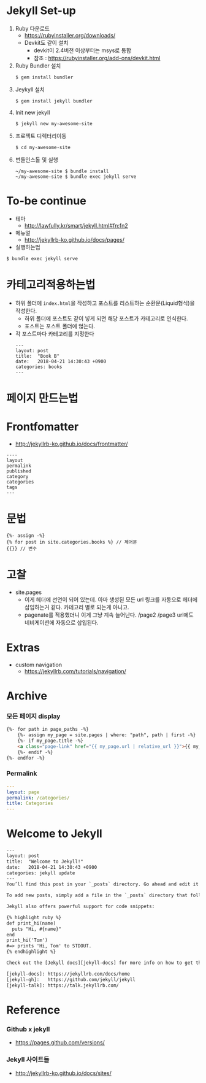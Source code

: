 # Jekyll Set-up
1. Ruby 다운로드
    * https://rubyinstaller.org/downloads/
    * Devkit도 같이 설치
        * devkit이 2.4버전 이상부터는 msys로 통합
        * 참조 : https://rubyinstaller.org/add-ons/devkit.html
1. Ruby Bundler 설치
    ```
    $ gem install bundler
    ```
1. Jeykyll 설치
    ```
    $ gem install jekyll bundler
    ```
1. Init new jekyll
    ```
    $ jekyll new my-awesome-site
    ```
1. 프로젝트 디렉터리이동
    ```
    $ cd my-awesome-site
    ```
1. 번들인스톨 및 실행
    ```
    ~/my-awesome-site $ bundle install
    ~/my-awesome-site $ bundle exec jekyll serve
    ```
# To-be continue
* 테마
    * http://lawfully.kr/smart/jekyll.html#fn:fn2
* 메뉴얼
    * http://jekyllrb-ko.github.io/docs/pages/
* 실행하는법
```
$ bundle exec jekyll serve
```

# 카테고리적용하는법
* 하위 폴더에 `index.html`을 작성하고 포스트를 리스트하는 순환문(Liquid형식)을 작성한다.
    * 하위 폴더에 포스트도 같이 넣게 되면 해당 포스트가 카테고리로 인식한다.
    * 포스트는 포스트 폴더에 얺는다.
* 각 포스트마다 카테고리를 지정한다
    ```
    ---
    layout: post
    title:  "Book B"
    date:   2018-04-21 14:30:43 +0900
    categories: books
    ---
    ```


# 페이지 만드는법


# Frontfomatter
* http://jekyllrb-ko.github.io/docs/frontmatter/

```
----
layout
permalink
published
category
categories
tags
---
```


# 문법
```
{%- assign -%}
{% for post in site.categories.books %} // 제어문
{{}} // 변수
```

# 고찰
* site.pages
    * 이게 헤더에 선언이 되어 있는데. 아마 생성된 모든 url 링크를 자동으로 헤더에 삽입하는거 같다. 카테고리 별로 되는게 아니고.
    * pagenate를 적용했더니 이게 그냥 계속 늘어난다. /page2 /page3 url에도 네비게이션에 자동으로 삽입된다.

# Extras
* custom navigation
    * https://jekyllrb.com/tutorials/navigation/


# Archive

### 모든 페이지 display
```html
{%- for path in page_paths -%}
    {%- assign my_page = site.pages | where: "path", path | first -%}
    {%- if my_page.title -%}
    <a class="page-link" href="{{ my_page.url | relative_url }}">{{ my_page.title | escape }}</a>
    {%- endif -%}
{%- endfor -%}
```


### Permalink
```YAML
---
layout: page
permalink: /categories/
title: Categories
---
```


# Welcome to Jekyll
```html
---
layout: post
title:  "Welcome to Jekyll!"
date:   2018-04-21 14:30:43 +0900
categories: jekyll update
---
You’ll find this post in your `_posts` directory. Go ahead and edit it and re-build the site to see your changes. You can rebuild the site in many different ways, but the most common way is to run `jekyll serve`, which launches a web server and auto-regenerates your site when a file is updated.

To add new posts, simply add a file in the `_posts` directory that follows the convention `YYYY-MM-DD-name-of-post.ext` and includes the necessary front matter. Take a look at the source for this post to get an idea about how it works.

Jekyll also offers powerful support for code snippets:

{% highlight ruby %}
def print_hi(name)
  puts "Hi, #{name}"
end
print_hi('Tom')
#=> prints 'Hi, Tom' to STDOUT.
{% endhighlight %}

Check out the [Jekyll docs][jekyll-docs] for more info on how to get the most out of Jekyll. File all bugs/feature requests at [Jekyll’s GitHub repo][jekyll-gh]. If you have questions, you can ask them on [Jekyll Talk][jekyll-talk].

[jekyll-docs]: https://jekyllrb.com/docs/home
[jekyll-gh]:   https://github.com/jekyll/jekyll
[jekyll-talk]: https://talk.jekyllrb.com/
```
# Reference
### Github x jekyll
* https://pages.github.com/versions/
### Jekyll 사이트들
* http://jekyllrb-ko.github.io/docs/sites/

